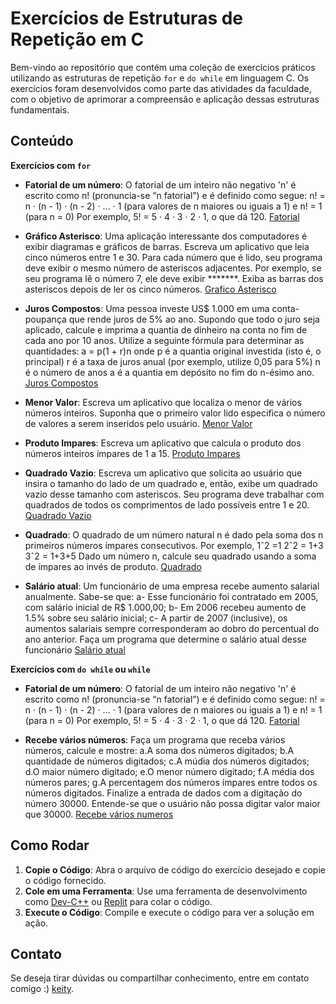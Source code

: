
# Exercícios de Estruturas de Repetição em C

Bem-vindo ao repositório que contém uma coleção de exercícios práticos utilizando as estruturas de repetição `for` e `do while` 
em linguagem C. Os exercícios foram desenvolvidos como parte das atividades da faculdade, com o objetivo de aprimorar a compreensão 
e aplicação dessas estruturas fundamentais.


## Conteúdo

**Exercícios com `for`**
  - **Fatorial de um número**:
    O fatorial de um inteiro não negativo 'n' é escrito como n! (pronuncia-se “n fatorialˮ) e é definido como segue:
    n! = n · (n - 1) · (n - 2) · ... · 1 (para valores de n maiores ou iguais a 1) e n! = 1 (para n = 0)
    Por exemplo, 5! = 5 · 4 · 3 · 2 · 1, o que dá 120.
    [Fatorial](https://github.com/keitiely/For-e-do-while.C/blob/main/Fatorial.c)
    
  - **Gráfico Asterisco**:
    Uma aplicação interessante dos computadores é exibir diagramas e gráficos de barras.
    Escreva um aplicativo que leia cinco números entre 1 e 30. Para cada número que é lido,
    seu programa deve exibir o mesmo número de asteriscos adjacentes. Por exemplo, se seu programa lê o número 7,
    ele deve exibir *******. Exiba as barras dos asteriscos depois de ler os cinco números.
    [Grafico Asterisco](https://github.com/keitiely/For-e-do-while.C/blob/main/grafico-asterisco.c)
    
  - **Juros Compostos**:
    Uma pessoa investe US$ 1.000 em uma conta-poupança que rende juros de 5% ao ano.
    Supondo que todo o juro seja aplicado, calcule e imprima a quantia de dinheiro na conta no fim de cada ano por 10 anos.
    Utilize a seguinte fórmula para determinar as quantidades: a = p(1 + r)n  onde
    p é a quantia original investida (isto é, o principal)
    r é a taxa de juros anual (por exemplo, utilize 0,05 para 5%)
    n é o número de anos
    a é a quantia em depósito no fim do n-ésimo ano.
    [Juros Compostos](https://github.com/keitiely/For-e-do-while.C/blob/main/juros-compostos.c)
    
  - **Menor Valor**:
    Escreva um aplicativo que localiza o menor de vários números inteiros.
    Suponha que o primeiro valor lido especifica o número de valores a serem inseridos pelo usuário.
    [Menor Valor](https://github.com/keitiely/For-e-do-while.C/blob/main/menor-valor.c)
    
  - **Produto Impares**:
    Escreva um aplicativo que calcula o produto dos números inteiros ímpares de 1 a 15.
    [Produto Impares](https://github.com/keitiely/For-e-do-while.C/blob/main/produto-impares.c)
    
  - **Quadrado Vazio**:
    Escreva um aplicativo que solicita ao usuário que insira o tamanho do lado de um quadrado e, então,
    exibe um quadrado vazio desse tamanho com asteriscos.
    Seu programa deve trabalhar com quadrados de todos os comprimentos de lado possíveis entre 1 e 20.
    [Quadrado Vazio](https://github.com/keitiely/For-e-do-while.C/blob/main/quadrado-vazio.c)
    
  - **Quadrado**:
    O quadrado de um número natural n é dado pela soma dos n primeiros números ímpares consecutivos.
    Por exemplo, 1ˆ2 =1  2ˆ2 = 1+3 3ˆ2 = 1+3+5
    Dado um número n, calcule seu quadrado usando a soma de ímpares ao invés de produto.
    [Quadrado](https://github.com/keitiely/For-e-do-while.C/blob/main/quadrado.c)

 - **Salário atual**:
    Um funcionário de uma empresa recebe aumento salarial anualmente. Sabe-se que:
    a- Esse funcionário foi contratado em 2005, com salário inicial de R$ 1.000,00;
    b- Em 2006 recebeu aumento de 1.5% sobre seu salário inicial;
    c- A partir de 2007 (inclusive), os aumentos salariais sempre corresponderam ao dobro do percentual do ano anterior.
    Faça um programa que determine o salário atual desse funcionário
   [Salário atual](https://github.com/keitiely/For-e-do-while.C/blob/main/salario-atual.c)
   
 **Exercícios com `do while` ou `while`**
  - **Fatorial de um número**:
    O fatorial de um inteiro não negativo 'n' é escrito como n! (pronuncia-se “n fatorialˮ) e é definido como segue:
    n! = n · (n - 1) · (n - 2) · ... · 1 (para valores de n maiores ou iguais a 1) e n! = 1 (para n = 0)
    Por exemplo, 5! = 5 · 4 · 3 · 2 · 1, o que dá 120.
    [Fatorial](https://github.com/keitiely/For-e-do-while.C/blob/main/Fatorial.c)
    
  - **Recebe vários números**:
    Faça um programa que receba vários números, calcule e mostre:
    a.A soma dos números digitados;
    b.A quantidade de números digitados;
    c.A múdia dos números digitados;
    d.O maior número digitado;
    e.O menor número digitado;
    f.A média dos números pares;
    g.A percentagem dos números ímpares entre todos os números digitados.
    Finalize a entrada de dados com a digitação do número 30000.
    Entende-se que o usuário não possa digitar valor maior que 30000.
    [Recebe vários numeros](https://github.com/keitiely/For-e-do-while.C/blob/main/recebe-varios-num.c)
 


## Como Rodar

1. **Copie o Código**: Abra o arquivo de código do exercício desejado e copie o código fornecido.
2. **Cole em uma Ferramenta**: Use uma ferramenta de desenvolvimento como [Dev-C++](https://sourceforge.net/projects/dev-cpp/) ou [Replit](https://replit.com/) para colar o código.
3. **Execute o Código**: Compile e execute o código para ver a solução em ação.

## Contato

Se deseja tirar dúvidas ou compartilhar conhecimento, entre em contato comigo :) [keity](keitielysilvaviana@gmail.com).
